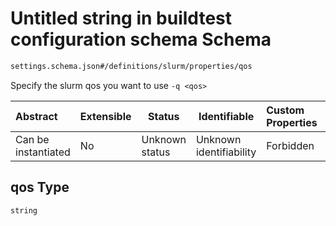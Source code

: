 # Untitled string in buildtest configuration schema Schema

```txt
settings.schema.json#/definitions/slurm/properties/qos
```

Specify the slurm qos you want to use `-q <qos>`


| Abstract            | Extensible | Status         | Identifiable            | Custom Properties | Additional Properties | Access Restrictions | Defined In                                                                   |
| :------------------ | ---------- | -------------- | ----------------------- | :---------------- | --------------------- | ------------------- | ---------------------------------------------------------------------------- |
| Can be instantiated | No         | Unknown status | Unknown identifiability | Forbidden         | Allowed               | none                | [settings.schema.json\*](../out/settings.schema.json "open original schema") |

## qos Type

`string`
